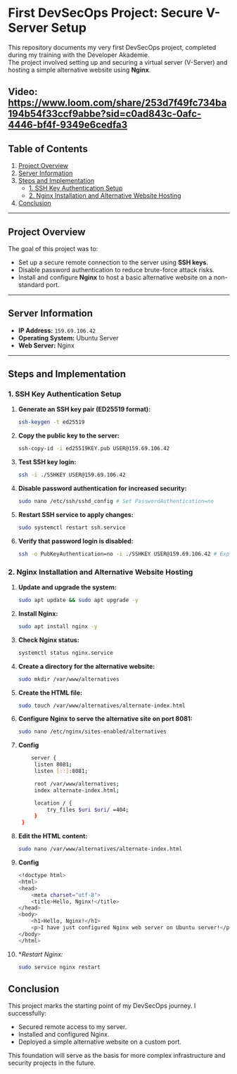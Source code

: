 # First DevSecOps Project: Secure V-Server Setup

This repository documents my very first DevSecOps project, completed during my training with the Developer Akademie.  
The project involved setting up and securing a virtual server (V-Server) and hosting a simple alternative website using **Nginx**.

Video: https://www.loom.com/share/253d7f49fc734ba194b54f33ccf9abbe?sid=c0ad843c-0afc-4446-bf4f-9349e6cedfa3
---

## Table of Contents
1. [Project Overview](#project-overview)
2. [Server Information](#server-information)
3. [Steps and Implementation](#steps-and-implementation)
    - [1. SSH Key Authentication Setup](#1-ssh-key-authentication-setup)
    - [2. Nginx Installation and Alternative Website Hosting](#2-nginx-installation-and-alternative-website-hosting)
4. [Conclusion](#conclusion)

---

## Project Overview
The goal of this project was to:
- Set up a secure remote connection to the server using **SSH keys**.
- Disable password authentication to reduce brute-force attack risks.
- Install and configure **Nginx** to host a basic alternative website on a non-standard port.

---

## Server Information
- **IP Address:** `159.69.106.42`
- **Operating System:** Ubuntu Server
- **Web Server:** Nginx

---

## Steps and Implementation

### 1. SSH Key Authentication Setup
1. **Generate an SSH key pair (ED25519 format):**
   ```bash
   ssh-keygen -t ed25519
2. **Copy the public key to the server:**
   ```bash
   ssh-copy-id -i ed25519KEY.pub USER@159.69.106.42
3. **Test SSH key login:**
   ```bash
   ssh -i ./SSHKEY USER@159.69.106.42
4. **Disable password authentication for increased security:**
   ```bash
   sudo nano /etc/ssh/sshd_config # Set PasswordAuthentication=no
5. **Restart SSH service to apply changes:**
   ```bash
   sudo systemctl restart ssh.service
6. **Verify that password login is disabled:**
   ```bash
   ssh -o PubKeyAuthentication=no -i ./SSHKEY USER@159.69.106.42 # Expected: authentication failure

### 2. Nginx Installation and Alternative Website Hosting
1. **Update and upgrade the system:**
   ```bash
   sudo apt update && sudo apt upgrade -y
2. **Install Nginx:**
   ```bash
   sudo apt install nginx -y
3. **Check Nginx status:**
   ```bash
   systemctl status nginx.service
4. **Create a directory for the alternative website:**
   ```bash
   sudo mkdir /var/www/alternatives
5. **Create the HTML file:**
   ```bash
   sudo touch /var/www/alternatives/alternate-index.html
6. **Configure Nginx to serve the alternative site on port 8081:**
   ```bash
   sudo nano /etc/nginx/sites-enabled/alternatives
7. **Config**
   ```bash
       server {
        listen 8081;
        listen [::]:8081;

        root /var/www/alternatives;
        index alternate-index.html;

        location / {
            try_files $uri $uri/ =404;
        }
    }
8. **Edit the HTML content:**
   ```bash
   sudo nano /var/www/alternatives/alternate-index.html
10. **Config**
    ```bash
    <!doctype html>
    <html>
    <head>
        <meta charset="utf-8">
        <title>Hello, Nginx!</title>
    </head>
    <body>
        <h1>Hello, Nginx!</h1>
        <p>I have just configured Nginx web server on Ubuntu server!</p>
    </body>
    </html>
11. **Restart Nginx:*
    ```bash
    sudo service nginx restart
## Conclusion
This project marks the starting point of my DevSecOps journey.
I successfully:
- Secured remote access to my server.
- Installed and configured Nginx.
- Deployed a simple alternative website on a custom port.

This foundation will serve as the basis for more complex infrastructure and security projects in the future.
   
